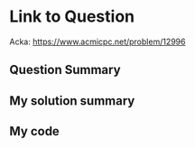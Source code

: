 # Link to Question

Acka: https://www.acmicpc.net/problem/12996

## Question Summary

## My solution summary

## My code
